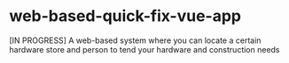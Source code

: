 # web-based-quick-fix-vue-app
[IN PROGRESS] A web-based system where you can locate a certain hardware store and person to tend your hardware and construction needs
